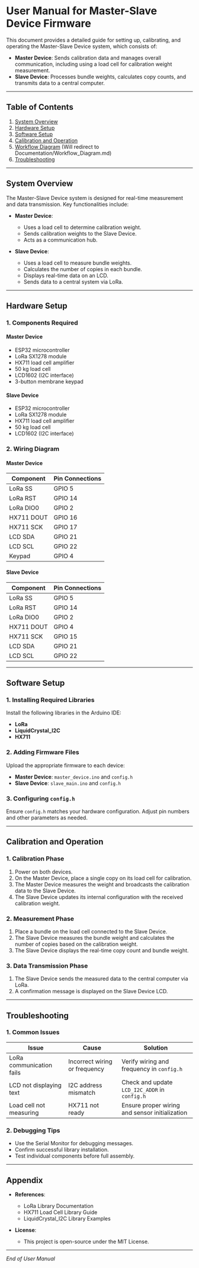 # User Manual for Master-Slave Device Firmware

This document provides a detailed guide for setting up, calibrating, and operating the Master-Slave Device system, which consists of:

- **Master Device**: Sends calibration data and manages overall communication, including using a load cell for calibration weight measurement.
- **Slave Device**: Processes bundle weights, calculates copy counts, and transmits data to a central computer.

---

## Table of Contents

1. [System Overview](#system-overview)
2. [Hardware Setup](#hardware-setup)
3. [Software Setup](#software-setup)
4. [Calibration and Operation](#calibration-and-operation)
5. [Workflow Diagram](https://github.com/mairfanj/Synchronous-Bundle-Weighing-Prototype/blob/main/Documentation/Workflow_Diagram.md) (Will redirect to Documentation/Workflow_Diagram.md)
6. [Troubleshooting](#troubleshooting)

---

## System Overview

The Master-Slave Device system is designed for real-time measurement and data transmission. Key functionalities include:

- **Master Device**:
  - Uses a load cell to determine calibration weight.
  - Sends calibration weights to the Slave Device.
  - Acts as a communication hub.

- **Slave Device**:
  - Uses a load cell to measure bundle weights.
  - Calculates the number of copies in each bundle.
  - Displays real-time data on an LCD.
  - Sends data to a central system via LoRa.

---

## Hardware Setup

### 1. Components Required

#### Master Device
- ESP32 microcontroller
- LoRa SX1278 module
- HX711 load cell amplifier
- 50 kg load cell
- LCD1602 (I2C interface)
- 3-button membrane keypad

#### Slave Device
- ESP32 microcontroller
- LoRa SX1278 module
- HX711 load cell amplifier
- 50 kg load cell
- LCD1602 (I2C interface)

### 2. Wiring Diagram

#### Master Device
| Component         | Pin Connections  |
|-------------------|------------------|
| LoRa SS           | GPIO 5           |
| LoRa RST          | GPIO 14          |
| LoRa DIO0         | GPIO 2           |
| HX711 DOUT        | GPIO 16          |
| HX711 SCK         | GPIO 17          |
| LCD SDA           | GPIO 21          |
| LCD SCL           | GPIO 22          |
| Keypad            | GPIO 4           |

#### Slave Device
| Component         | Pin Connections  |
|-------------------|------------------|
| LoRa SS           | GPIO 5           |
| LoRa RST          | GPIO 14          |
| LoRa DIO0         | GPIO 2           |
| HX711 DOUT        | GPIO 4           |
| HX711 SCK         | GPIO 15          |
| LCD SDA           | GPIO 21          |
| LCD SCL           | GPIO 22          |

---

## Software Setup

### 1. Installing Required Libraries

Install the following libraries in the Arduino IDE:
- **LoRa**
- **LiquidCrystal_I2C**
- **HX711**

### 2. Adding Firmware Files

Upload the appropriate firmware to each device:
- **Master Device**: `master_device.ino` and `config.h`
- **Slave Device**: `slave_main.ino` and `config.h`

### 3. Configuring `config.h`

Ensure `config.h` matches your hardware configuration. Adjust pin numbers and other parameters as needed.

---

## Calibration and Operation

### 1. Calibration Phase
1. Power on both devices.
2. On the Master Device, place a single copy on its load cell for calibration.
3. The Master Device measures the weight and broadcasts the calibration data to the Slave Device.
4. The Slave Device updates its internal configuration with the received calibration weight.

### 2. Measurement Phase
1. Place a bundle on the load cell connected to the Slave Device.
2. The Slave Device measures the bundle weight and calculates the number of copies based on the calibration weight.
3. The Slave Device displays the real-time copy count and bundle weight.

### 3. Data Transmission Phase
1. The Slave Device sends the measured data to the central computer via LoRa.
2. A confirmation message is displayed on the Slave Device LCD.

---

## Troubleshooting

### 1. Common Issues

| Issue                  | Cause                          | Solution                          |
|------------------------|--------------------------------|-----------------------------------|
| LoRa communication fails | Incorrect wiring or frequency | Verify wiring and frequency in `config.h` |
| LCD not displaying text | I2C address mismatch          | Check and update `LCD_I2C_ADDR` in `config.h` |
| Load cell not measuring | HX711 not ready               | Ensure proper wiring and sensor initialization |

### 2. Debugging Tips
- Use the Serial Monitor for debugging messages.
- Confirm successful library installation.
- Test individual components before full assembly.

---

## Appendix

- **References**:
  - LoRa Library Documentation
  - HX711 Load Cell Library Guide
  - LiquidCrystal_I2C Library Examples

- **License**:
  - This project is open-source under the MIT License.

---

*End of User Manual*
